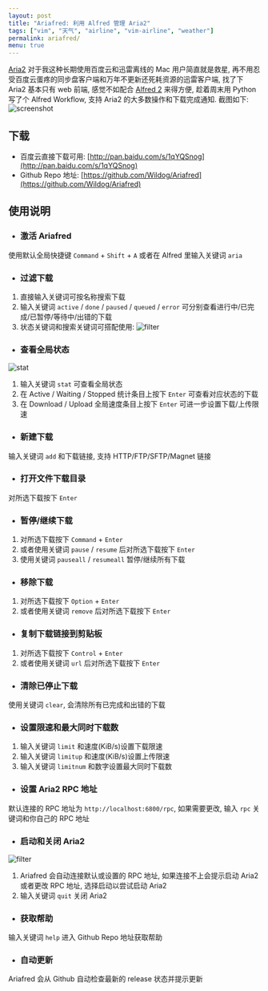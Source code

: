 ```yaml
---
layout: post
title: "Ariafred: 利用 Alfred 管理 Aria2"
tags: ["vim", "天气", "airline", "vim-airline", "weather"]
permalink: ariafred/
menu: true
---
```


[Aria2](https://aria2.github.io) 对于我这种长期使用百度云和迅雷离线的 Mac 用户简直就是救星, 再不用忍受百度云蛋疼的同步盘客户端和万年不更新还死耗资源的迅雷客户端, 找了下 Aria2 基本只有 web 前端, 感觉不如配合 [Alfred 2](https://www.alfredapp.com) 来得方便, 趁着周末用 Python 写了个 Alfred Workflow, 支持 Aria2 的大多数操作和下载完成通知. 截图如下:
![screenshot](http://7xqhhm.com1.z0.glb.clouddn.com/images/ariafred.gif)

## 下载

- 百度云直接下载可用: [http://pan.baidu.com/s/1qYQSnog](http://pan.baidu.com/s/1qYQSnog)
- Github Repo 地址: [https://github.com/Wildog/Ariafred](https://github.com/Wildog/Ariafred)

## 使用说明

* ### 激活 Ariafred

使用默认全局快捷键 `Command` + `Shift` + `A` 或者在 Alfred 里输入关键词 `aria`

* ### 过滤下载

1. 直接输入关键词可按名称搜索下载
2. 输入关键词 `active` / `done` / `paused` / `queued` / `error` 可分别查看进行中/已完成/已暂停/等待中/出错的下载
3. 状态关键词和搜索关键词可搭配使用:
![filter](http://7xqhhm.com1.z0.glb.clouddn.com/images/filter.png)

* ### 查看全局状态

![stat](http://7xqhhm.com1.z0.glb.clouddn.com/images/stat.png)

1. 输入关键词 `stat` 可查看全局状态
2. 在 Active / Waiting / Stopped 统计条目上按下 `Enter` 可查看对应状态的下载
3. 在 Download / Upload 全局速度条目上按下 `Enter` 可进一步设置下载/上传限速

* ### 新建下载

输入关键词 `add` 和下载链接, 支持 HTTP/FTP/SFTP/Magnet 链接

* ### 打开文件下载目录

对所选下载按下 `Enter`

* ### 暂停/继续下载

1. 对所选下载按下 `Command` + `Enter`
2. 或者使用关键词 `pause` / `resume` 后对所选下载按下 `Enter`
4. 使用关键词 `pauseall` / `resumeall` 暂停/继续所有下载

* ### 移除下载

1. 对所选下载按下 `Option` + `Enter`
2. 或者使用关键词 `remove` 后对所选下载按下 `Enter`

* ### 复制下载链接到剪贴板

1. 对所选下载按下 `Control` + `Enter`
2. 或者使用关键词 `url` 后对所选下载按下 `Enter`

* ### 清除已停止下载

使用关键词 `clear`, 会清除所有已完成和出错的下载

* ### 设置限速和最大同时下载数

1. 输入关键词 `limit` 和速度(KiB/s)设置下载限速
2. 输入关键词 `limitup` 和速度(KiB/s)设置上传限速
3. 输入关键词 `limitnum` 和数字设置最大同时下载数

* ### 设置 Aria2 RPC 地址

默认连接的 RPC 地址为 `http://localhost:6800/rpc`, 如果需要更改, 输入 `rpc` 关键词和你自己的 RPC 地址

* ### 启动和关闭 Aria2

![filter](http://7xqhhm.com1.z0.glb.clouddn.com/images/run.png)

1. Ariafred 会自动连接默认或设置的 RPC 地址, 如果连接不上会提示启动 Aria2 或者更改 RPC 地址, 选择启动以尝试启动 Aria2
2. 输入关键词 `quit` 关闭 Aria2

* ### 获取帮助

输入关键词 `help` 进入 Github Repo 地址获取帮助

* ### 自动更新

Ariafred 会从 Github 自动检查最新的 release 状态并提示更新
